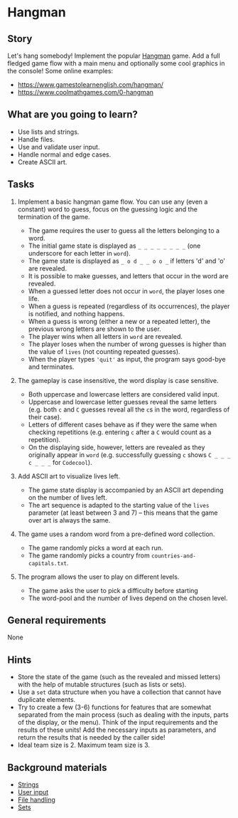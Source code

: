 # Hangman

## Story

Let's hang somebody! Implement the popular [Hangman](<https://en.wikipedia.org/wiki/Hangman_(game)>)
game. Add a full fledged game flow with a main menu and optionally some cool graphics
in the console! Some online examples:

- https://www.gamestolearnenglish.com/hangman/
- https://www.coolmathgames.com/0-hangman

## What are you going to learn?

- Use lists and strings.
- Handle files.
- Use and validate user input.
- Handle normal and edge cases.
- Create ASCII art.

## Tasks

1. Implement a basic hangman game flow. You can use any (even a constant) word to guess, focus on the guessing logic and the termination of the game.
    - The game requires the user to guess all the letters belonging to a word.
    - The initial game state is displayed as `_ _ _ _ _ _ _ _` (one underscore for each letter in `word`).
    - The game state is displayed as `_ o d _ _ o o _` if letters 'd' and 'o' are revealed.
    - It is possible to make guesses, and letters that occur in the word are revealed.
    - When a guessed letter does not occur in `word`, the player loses one life.
    - When a guess is repeated (regardless of its occurrences), the player is notified, and nothing happens.
    - When a guess is wrong (either a new or a repeated letter), the previous wrong letters are shown to the user.
    - The player wins when all letters in `word` are revealed.
    - The player loses when the number of wrong guesses is higher than the value of `lives` (not counting repeated guesses).
    - When the player types `'quit'` as input, the program says good-bye and terminates.

2. The gameplay is case insensitive, the word display is case sensitive.
    - Both uppercase and lowercase letters are considered valid input.
    - Uppercase and lowercase letter guesses reveal the same letters (e.g. both `c` and `C` guesses reveal all the `c`s in the word, regardless of their case).
    - Letters of different cases behave as if they were the same when checking repetitions (e.g. entering `c` after a `C` would count as a repetition).
    - On the displaying side, however, letters are revealed as they originally appear in `word` (e.g. successfully guessing `c` shows `C _ _ _ c _ _ _` for `Codecool`).

3. Add ASCII art to visualize lives left.
    - The game state display is accompanied by an ASCII art depending on the number of lives left.
    - The art sequence is adapted to the starting value of the `lives` parameter (at least between 3 and 7) – this means that the game over art is always the same.

4. The game uses a random word from a pre-defined word collection.
    - The game randomly picks a word at each run.
    - The game randomly picks a country from `countries-and-capitals.txt`.

5. The program allows the user to play on different levels.
    - The game asks the user to pick a difficulty before starting
    - The word-pool and the number of lives depend on the chosen level.

## General requirements

None

## Hints

- Store the state of the game (such as the revealed and missed letters) with the help
  of mutable structures (such as lists or sets).
- Use a `set` data structure when you have a collection that cannot have duplicate elements.
- Try to create a few (3-6) functions for features that are somewhat separated from the
  main process (such as dealing with the inputs, parts of the display, or the menu).
  Think of the input requirements and the results of these units! Add the necessary
  inputs as parameters, and return the results that is needed by the caller side!
- Ideal team size is 2. Maximum team size is 3.

## Background materials

- <i class="far fa-exclamation"></i> [Strings](project/curriculum/materials/competencies/python-basics/python-strings.md.html)
- <i class="far fa-exclamation"></i> [User input](project/curriculum/materials/competencies/python-basics/python-io.md.html)
- <i class="far fa-exclamation"></i> [File handling](project/curriculum/materials/competencies/python-basics/python-file-handling.md.html)
- <i class="far fa-book-open"></i> [Sets](project/curriculum/materials/competencies/python-data-structures/python-sets.md.html)

